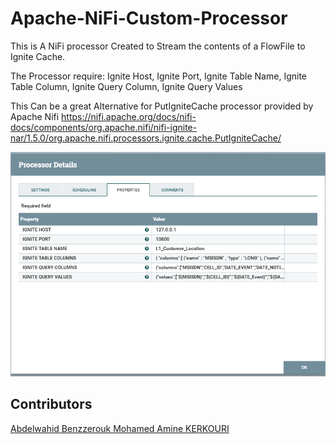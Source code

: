 # Apache-NiFi-Custom-Processor
This is A NiFi processor Created to Stream the contents of a FlowFile to Ignite Cache.

The Processor require:
Ignite Host,
Ignite Port,
Ignite Table Name,
Ignite Table Column,
Ignite Query Column,
Ignite Query Values

This Can be a great Alternative for PutIgniteCache processor provided by Apache Nifi
https://nifi.apache.org/docs/nifi-docs/components/org.apache.nifi/nifi-ignite-nar/1.5.0/org.apache.nifi.processors.ignite.cache.PutIgniteCache/

<img src= "CaptureProcess.PNG">

## Contributors

<a href="https://github.com/wahid18benz">Abdelwahid Benzzerouk </a>
<a href="https://github.com/kmamine">Mohamed Amine KERKOURI </a>
